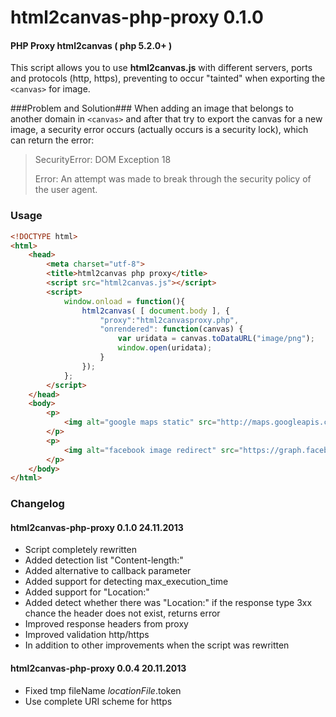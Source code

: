 html2canvas-php-proxy 0.1.0
=====================

#### PHP Proxy html2canvas ( php 5.2.0+ ) ####

This script allows you to use **html2canvas.js** with different servers, ports and protocols (http, https),
preventing to occur "tainted" when exporting the `<canvas>` for image.

###Problem and Solution###
When adding an image that belongs to another domain in `<canvas>` and after that try to export the canvas
for a new image, a security error occurs (actually occurs is a security lock), which can return the error:

> SecurityError: DOM Exception 18
>
> Error: An attempt was made to break through the security policy of the user agent.

### Usage ###

```html
<!DOCTYPE html>
<html>
	<head>
		<meta charset="utf-8">
		<title>html2canvas php proxy</title>
		<script src="html2canvas.js"></script>
		<script>
			window.onload = function(){
				html2canvas( [ document.body ], {
					"proxy":"html2canvasproxy.php",
					"onrendered": function(canvas) {
						var uridata = canvas.toDataURL("image/png");
						window.open(uridata);
					}
				});
			};
		</script>
	</head>
	<body>
		<p>
			<img alt="google maps static" src="http://maps.googleapis.com/maps/api/staticmap?center=40.714728,-73.998672&amp;zoom=12&amp;size=800x600&amp;maptype=roadmap&amp;sensor=false">
		</p>
		<p>
			<img alt="facebook image redirect" src="https://graph.facebook.com/1415773021975267/picture">
		</p>
	</body>
</html>
```

### Changelog ###

#### html2canvas-php-proxy 0.1.0 24.11.2013 ####

* Script completely rewritten
* Added detection list "Content-length:"
* Added alternative to callback parameter
* Added support for detecting max_execution_time
* Added support for "Location:"
* Added detect whether there was "Location:" if the response type 3xx chance the header does not exist, returns error
* Improved response headers from proxy
* Improved validation http/https
* In addition to other improvements when the script was rewritten

#### html2canvas-php-proxy 0.0.4 20.11.2013 ####

* Fixed tmp fileName $locationFile.$token
* Use complete URI scheme for https
